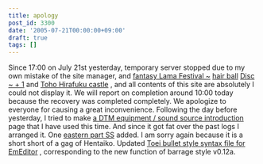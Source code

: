 ```yaml
---
title: apology
post_id: 3300
date: '2005-07-21T00:00:00+09:00'
draft: true
tags: []
---
```


Since 17:00 on July 21st yesterday, temporary server stopped due to my own mistake of the site manager, and [fantasy Lama Festival ~](http://lama.danmaq.com/lama/) [hair ball](https://danmaq.com/!/thA/) [Disc ~ + 1](http://lama.danmaq.com/lama/) and [Toho Hirafuku castle](https://danmaq.com/!/thA/) , and all contents of this site are absolutely I could not display it. We will report on completion around 10:00 today because the recovery was completed completely. We apologize to everyone for causing a great inconvenience. Following the day before yesterday, I tried to make [a DTM equipment / sound source introduction](https://danmaq.com/category/goods?tag=dtm-tools) page that I have used this time. And since it got fat over the past logs I arranged it. One [eastern part SS](https://danmaq.com/tag/square) added. I am sorry again because it is a short short of a gag of Hentaiko. Updated [Toei bullet style syntax file for EmEditor](https://danmaq.com/emeditor-danmakufu) , corresponding to the new function of barrage style v0.12a.
